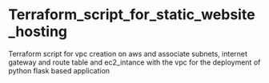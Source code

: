 # Terraform_script_for_static_website_hosting
Terraform script for vpc creation on aws and associate subnets, internet gateway and route table and ec2_intance with the vpc for the deployment of python flask based application 
